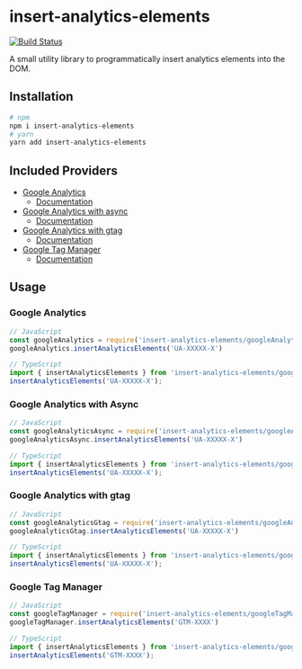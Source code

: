 # insert-analytics-elements

[![Build Status](https://travis-ci.org/mzrimsek/insert-analytics-elements.svg?branch=master)](https://travis-ci.org/mzrimsek/insert-analytics-elements)

A small utility library to programmatically insert analytics elements into the DOM.

## Installation

```bash
# npm
npm i insert-analytics-elements
# yarn
yarn add insert-analytics-elements
```

## Included Providers

* [Google Analytics](#google-analytics)
    * [Documentation](https://developers.google.com/analytics/devguides/collection/analyticsjs/)
* [Google Analytics with async](#google-analytics-with-async)
    * [Documentation](https://developers.google.com/analytics/devguides/collection/analyticsjs/)
* [Google Analytics with gtag](#google-analytics-with-gtag)
    * [Documentation](https://support.google.com/analytics/answer/1008080)
* [Google Tag Manager](#google-tag-manager)
    * [Documentation](https://developers.google.com/tag-manager/quickstart)

## Usage

### Google Analytics

```javascript
// JavaScript
const googleAnalytics = require('insert-analytics-elements/googleAnalytics');
googleAnalytics.insertAnalyticsElements('UA-XXXXX-X')

// TypeScript
import { insertAnalyticsElements } from 'insert-analytics-elements/googleAnalytics';
insertAnalyticsElements('UA-XXXXX-X');
```

### Google Analytics with Async

```javascript
// JavaScript
const googleAnalyticsAsync = require('insert-analytics-elements/googleAnalytics/async');
googleAnalyticsAsync.insertAnalyticsElements('UA-XXXXX-X')

// TypeScript
import { insertAnalyticsElements } from 'insert-analytics-elements/googleAnalytics/async';
insertAnalyticsElements('UA-XXXXX-X');
```

### Google Analytics with gtag

```javascript
// JavaScript
const googleAnalyticsGtag = require('insert-analytics-elements/googleAnalytics/gtag');
googleAnalyticsGtag.insertAnalyticsElements('UA-XXXXX-X')

// TypeScript
import { insertAnalyticsElements } from 'insert-analytics-elements/googleAnalytics/gtag';
insertAnalyticsElements('UA-XXXXX-X');
```

### Google Tag Manager

```javascript
// JavaScript
const googleTagManager = require('insert-analytics-elements/googleTagManager');
googleTagManager.insertAnalyticsElements('GTM-XXXX')

// TypeScript
import { insertAnalyticsElements } from 'insert-analytics-elements/googleTagManager';
insertAnalyticsElements('GTM-XXXX');
```
